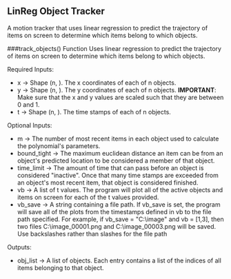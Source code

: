 ## LinReg Object Tracker
A motion tracker that uses linear regression to predict the trajectory  of items on screen to determine which items belong to which objects.

###track_objects() Function
Uses linear regression to predict the trajectory of items on screen to determine which items belong to which objects.

Required Inputs:
* x -> Shape (n, ). The x coordinates of each of n objects. 
* y -> Shape (n, ). The y coordinates of each of n objects. 
**IMPORTANT**: Make sure that the x and y values are scaled such that
        they are between 0 and 1. 
* t -> Shape (n, ). The time stamps of each of n objects. 

Optional Inputs: 
* m -> The number of most recent items in each object used to calculate the polynomial's parameters. 
* bound_tight -> The maximum euclidean distance an item can be from an object's predicted location to be considered a member of that object.
* time_limit -> The amount of time that can pass before an object is considered "inactive". Once that many time stamps are exceeded from an object's most recent item, that object is considered finished.
* vb -> A list of t values. The program will plot all of the active objects and items on screen for each of the t values provided.
* vb_save -> A string containing a file path. If vb_save is set, the program will save all of the plots from the timestamps defined in vb to the file path specified. For example, if vb_save = "C:\image" and vb = [1,3], then two files C:\image_00001.png and C:\image_00003.png will be saved. Use backslashes rather than slashes for the file path

Outputs:
* obj_list -> A list of objects. Each entry contains a list of the indices of all items belonging to that object.
